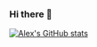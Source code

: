 ### Hi there 👋

<!--
**AlexanderTsarapkine/AlexanderTsarapkine** is a ✨ _special_ ✨ repository because its `README.md` (this file) appears on your GitHub profile.

Here are some ideas to get you started:

- 🔭 I’m currently working on ...
- 🌱 I’m currently learning ...
- 👯 I’m looking to collaborate on ...
- 🤔 I’m looking for help with ...
- 💬 Ask me about ...
- 📫 How to reach me: ...
- 😄 Pronouns: ...
- ⚡ Fun fact: ...
-->

[![Alex's GitHub stats](https://github-readme-stats.vercel.app/api?username=AlexanderTsarapkine)](https://github.com/anuraghazra/github-readme-stats)
